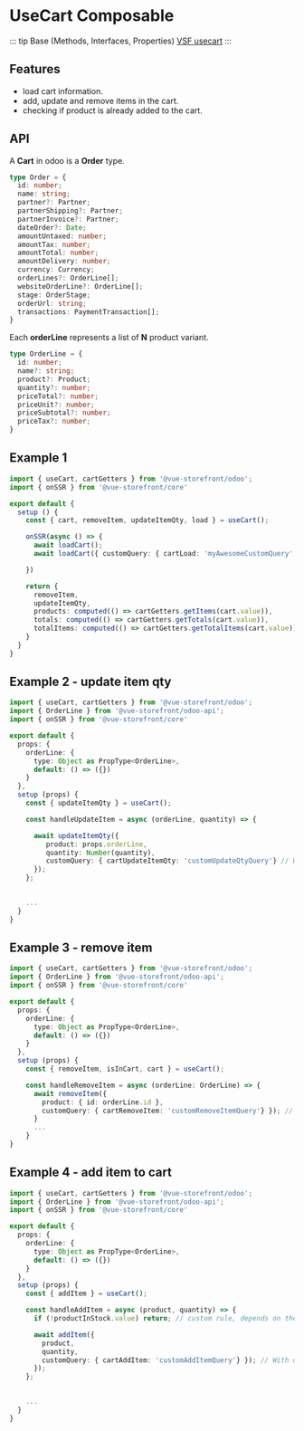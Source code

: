 # UseCart Composable

::: tip Base  (Methods, Interfaces, Properties)
[VSF usecart](https://docs.vuestorefront.io/v2/reference/api/core.usecart.html)
:::
## Features
* load cart information.
* add, update and remove items in the cart.
* checking if product is already added to the cart.

## API
A **Cart** in odoo is a **Order** type.

```ts
type Order = {
  id: number;
  name: string;
  partner?: Partner;
  partnerShipping?: Partner;
  partnerInvoice?: Partner;
  dateOrder?: Date;
  amountUntaxed: number;
  amountTax: number;
  amountTotal: number;
  amountDelivery: number;
  currency: Currency;
  orderLines?: OrderLine[];
  websiteOrderLine?: OrderLine[];
  stage: OrderStage;
  orderUrl: string;
  transactions: PaymentTransaction[];
}
```

Each **orderLine** represents a list of **N** product variant.

```ts
type OrderLine = {
  id: number;
  name?: string;
  product?: Product;
  quantity?: number;
  priceTotal?: number;
  priceUnit?: number;
  priceSubtotal?: number;
  priceTax?: number;
}
```

## Example 1

```ts
import { useCart, cartGetters } from '@vue-storefront/odoo';
import { onSSR } from '@vue-storefront/core'

export default {
  setup () {
    const { cart, removeItem, updateItemQty, load } = useCart();

    onSSR(async () => {
      await loadCart();
      await loadCart({ customQuery: { cartLoad: 'myAwesomeCustomQuery' } }) // With optional custom query

    })

    return {
      removeItem,
      updateItemQty,
      products: computed(() => cartGetters.getItems(cart.value)),
      totals: computed(() => cartGetters.getTotals(cart.value)),
      totalItems: computed(() => cartGetters.getTotalItems(cart.value))
    }
  }
}
```

## Example 2 - update item qty

```ts
import { useCart, cartGetters } from '@vue-storefront/odoo';
import { OrderLine } from '@vue-storefront/odoo-api';
import { onSSR } from '@vue-storefront/core'

export default {
  props: {
    orderLine: {
      type: Object as PropType<OrderLine>,
      default: () => ({})
    }
  },
  setup (props) {
    const { updateItemQty } = useCart();

    const handleUpdateItem = async (orderLine, quantity) => {

      await updateItemQty({
         product: props.orderLine, 
         quantity: Number(quantity), 
         customQuery: { cartUpdateItemQty: 'customUpdateQtyQuery'} // With optional custom query
      }); 
    };

    
    ...
  }
}
```

## Example 3 - remove item

```ts
import { useCart, cartGetters } from '@vue-storefront/odoo';
import { OrderLine } from '@vue-storefront/odoo-api';
import { onSSR } from '@vue-storefront/core'

export default {
  props: {
    orderLine: {
      type: Object as PropType<OrderLine>,
      default: () => ({})
    }
  },
  setup (props) {
    const { removeItem, isInCart, cart } = useCart();

    const handleRemoveItem = async (orderLine: OrderLine) => {
      await removeItem({ 
        product: { id: orderLine.id }, 
        customQuery: { cartRemoveItem: 'customRemoveItemQuery'} }); // With optional custom query
      }
      ...
    }
}
```

## Example 4 - add item to cart

```ts
import { useCart, cartGetters } from '@vue-storefront/odoo';
import { OrderLine } from '@vue-storefront/odoo-api';
import { onSSR } from '@vue-storefront/core'

export default {
  props: {
    orderLine: {
      type: Object as PropType<OrderLine>,
      default: () => ({})
    }
  },
  setup (props) {
    const { addItem } = useCart();

    const handleAddItem = async (product, quantity) => {
      if (!productInStock.value) return; // custom rule, depends on the client needs

      await addItem({ 
        product, 
        quantity,
        customQuery: { cartAddItem: 'customAddItemQuery'} }); // With optional custom query 
      }); 
    };

    
    ...
  }
}
```